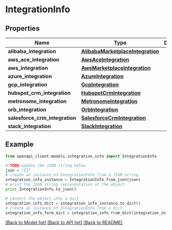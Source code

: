 # IntegrationInfo


## Properties
Name | Type | Description | Notes
------------ | ------------- | ------------- | -------------
**alibaba_integration** | [**AlibabaMarketplaceIntegration**](AlibabaMarketplaceIntegration.md) |  | [optional] 
**aws_ace_integration** | [**AwsAceIntegration**](AwsAceIntegration.md) |  | [optional] 
**aws_integration** | [**AwsMarketplaceIntegration**](AwsMarketplaceIntegration.md) |  | [optional] 
**azure_integration** | [**AzureIntegration**](AzureIntegration.md) |  | [optional] 
**gcp_integration** | [**GcpIntegration**](GcpIntegration.md) |  | [optional] 
**hubspot_crm_integration** | [**HubspotCrmIntegration**](HubspotCrmIntegration.md) |  | [optional] 
**metronome_integration** | [**MetronomeIntegration**](MetronomeIntegration.md) |  | [optional] 
**orb_integration** | [**OrbIntegration**](OrbIntegration.md) |  | [optional] 
**salesforce_crm_integration** | [**SalesforceCrmIntegration**](SalesforceCrmIntegration.md) |  | [optional] 
**slack_integration** | [**SlackIntegration**](SlackIntegration.md) |  | [optional] 

## Example

```python
from openapi_client.models.integration_info import IntegrationInfo

# TODO update the JSON string below
json = "{}"
# create an instance of IntegrationInfo from a JSON string
integration_info_instance = IntegrationInfo.from_json(json)
# print the JSON string representation of the object
print IntegrationInfo.to_json()

# convert the object into a dict
integration_info_dict = integration_info_instance.to_dict()
# create an instance of IntegrationInfo from a dict
integration_info_form_dict = integration_info.from_dict(integration_info_dict)
```
[[Back to Model list]](../README.md#documentation-for-models) [[Back to API list]](../README.md#documentation-for-api-endpoints) [[Back to README]](../README.md)


